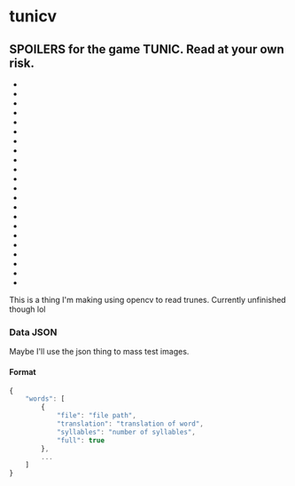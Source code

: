 # tunicv
## SPOILERS for the game TUNIC. Read at your own risk.

-
-
-
-
-
-
-
-
-
-
-
-
-
-
-
-
-
-
-
-
-
-

This is a thing I'm making using opencv to read trunes. Currently unfinished though lol

### Data JSON 

Maybe I'll use the json thing to mass test images.

#### Format

```js
{
    "words": [
        {
            "file": "file path",
            "translation": "translation of word",
            "syllables": "number of syllables",
            "full": true
        },
        ...
    ]
}
```
